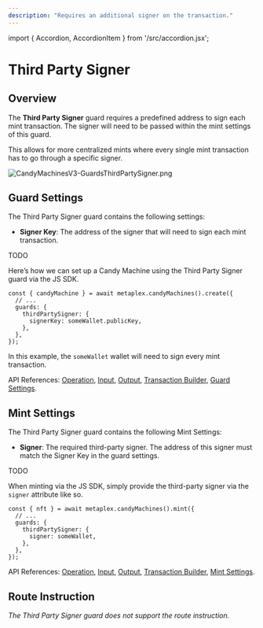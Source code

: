 ```yaml
---
description: "Requires an additional signer on the transaction."
---
```


import { Accordion, AccordionItem } from '/src/accordion.jsx';

# Third Party Signer

## Overview

The **Third Party Signer** guard requires a predefined address to sign each mint transaction. The signer will need to be passed within the mint settings of this guard.

This allows for more centralized mints where every single mint transaction has to go through a specific signer.

![CandyMachinesV3-GuardsThirdPartySigner.png](/assets/candy-machine-v3/CandyMachinesV3-GuardsThirdPartySigner.png#radius)

## Guard Settings

The Third Party Signer guard contains the following settings:

- **Signer Key**: The address of the signer that will need to sign each mint transaction.

<Accordion>
<AccordionItem title="JavaScript — Umi library (recommended)" open={true}>
<div className="accordion-item-padding">

TODO

</div>
</AccordionItem>
<AccordionItem title="JavaScript — SDK">
<div className="accordion-item-padding">

Here’s how we can set up a Candy Machine using the Third Party Signer guard via the JS SDK.

```tsx
const { candyMachine } = await metaplex.candyMachines().create({
  // ...
  guards: {
    thirdPartySigner: {
      signerKey: someWallet.publicKey,
    },
  },
});
```

In this example, the `someWallet` wallet will need to sign every mint transaction.

API References: [Operation](https://metaplex-foundation.github.io/js/classes/js.CandyMachineClient.html#create), [Input](https://metaplex-foundation.github.io/js/types/js.CreateCandyMachineInput.html), [Output](https://metaplex-foundation.github.io/js/types/js.CreateCandyMachineOutput.html), [Transaction Builder](https://metaplex-foundation.github.io/js/classes/js.CandyMachineBuildersClient.html#create), [Guard Settings](https://metaplex-foundation.github.io/js/types/js.ThirdPartySignerGuardSettings.html).

</div>
</AccordionItem>
</Accordion>

## Mint Settings

The Third Party Signer guard contains the following Mint Settings:

- **Signer**: The required third-party signer. The address of this signer must match the Signer Key in the guard settings.

<Accordion>
<AccordionItem title="JavaScript — Umi library (recommended)" open={true}>
<div className="accordion-item-padding">

TODO

</div>
</AccordionItem>
<AccordionItem title="JavaScript — SDK">
<div className="accordion-item-padding">

When minting via the JS SDK, simply provide the third-party signer via the `signer` attribute like so.

```tsx
const { nft } = await metaplex.candyMachines().mint({
  // ...
  guards: {
    thirdPartySigner: {
      signer: someWallet,
    },
  },
});
```

API References: [Operation](https://metaplex-foundation.github.io/js/classes/js.CandyMachineClient.html#mint), [Input](https://metaplex-foundation.github.io/js/types/js.MintFromCandyMachineInput.html), [Output](https://metaplex-foundation.github.io/js/types/js.MintFromCandyMachineOutput.html), [Transaction Builder](https://metaplex-foundation.github.io/js/classes/js.CandyMachineBuildersClient.html#mint), [Mint Settings](https://metaplex-foundation.github.io/js/types/js.ThirdPartySignerGuardMintSettings.html).

</div>
</AccordionItem>
</Accordion>

## Route Instruction

_The Third Party Signer guard does not support the route instruction._
